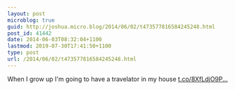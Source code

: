 ```yaml
---
layout: post
microblog: true
guid: http://joshua.micro.blog/2014/06/02/t473577816584245248.html
post_id: 41442
date: 2014-06-03T08:32:04+1100
lastmod: 2019-07-30T17:41:50+1100
type: post
url: /2014/06/02/t473577816584245248.html
---
```

When I grow up I'm going to have a travelator in my house [t.co/8XfLdjO9P...](http://t.co/8XfLdjO9PM)
